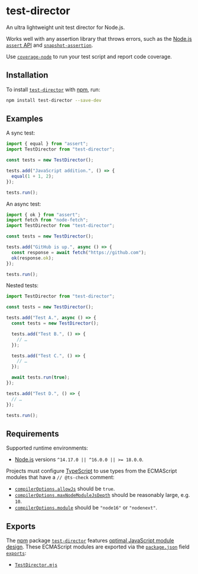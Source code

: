 # test-director

An ultra lightweight unit test director for Node.js.

Works well with any assertion library that throws errors, such as the [Node.js `assert` API](https://nodejs.org/api/assert.html) and [`snapshot-assertion`](https://npm.im/snapshot-assertion).

Use [`coverage-node`](https://npm.im/coverage-node) to run your test script and report code coverage.

## Installation

To install [`test-director`](https://npm.im/test-director) with [npm](https://npmjs.com/get-npm), run:

```sh
npm install test-director --save-dev
```

## Examples

A sync test:

```js
import { equal } from "assert";
import TestDirector from "test-director";

const tests = new TestDirector();

tests.add("JavaScript addition.", () => {
  equal(1 + 1, 2);
});

tests.run();
```

An async test:

```js
import { ok } from "assert";
import fetch from "node-fetch";
import TestDirector from "test-director";

const tests = new TestDirector();

tests.add("GitHub is up.", async () => {
  const response = await fetch("https://github.com");
  ok(response.ok);
});

tests.run();
```

Nested tests:

```js
import TestDirector from "test-director";

const tests = new TestDirector();

tests.add("Test A.", async () => {
  const tests = new TestDirector();

  tests.add("Test B.", () => {
    // …
  });

  tests.add("Test C.", () => {
    // …
  });

  await tests.run(true);
});

tests.add("Test D.", () => {
  // …
});

tests.run();
```

## Requirements

Supported runtime environments:

- [Node.js](https://nodejs.org) versions `^14.17.0 || ^16.0.0 || >= 18.0.0`.

Projects must configure [TypeScript](https://typescriptlang.org) to use types from the ECMAScript modules that have a `// @ts-check` comment:

- [`compilerOptions.allowJs`](https://typescriptlang.org/tsconfig#allowJs) should be `true`.
- [`compilerOptions.maxNodeModuleJsDepth`](https://typescriptlang.org/tsconfig#maxNodeModuleJsDepth) should be reasonably large, e.g. `10`.
- [`compilerOptions.module`](https://typescriptlang.org/tsconfig#module) should be `"node16"` or `"nodenext"`.

## Exports

The [npm](https://npmjs.com) package [`test-director`](https://npm.im/test-director) features [optimal JavaScript module design](https://jaydenseric.com/blog/optimal-javascript-module-design). These ECMAScript modules are exported via the [`package.json`](./package.json) field [`exports`](https://nodejs.org/api/packages.html#exports):

- [`TestDirector.mjs`](./TestDirector.mjs)
